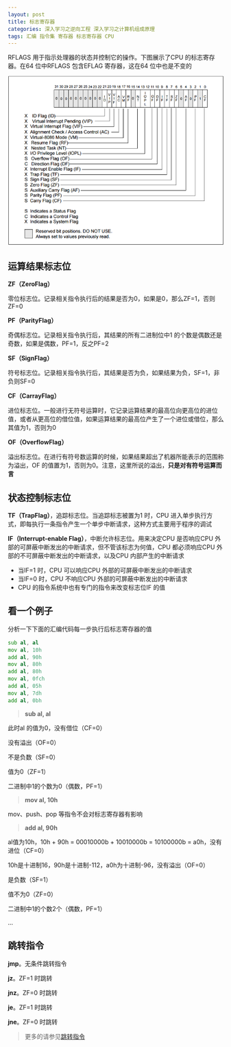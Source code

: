 ```yaml
---
layout: post
title: 标志寄存器
categories: 深入学习之逆向工程 深入学习之计算机组成原理 
tags: 汇编 指令集 寄存器 标志寄存器 CPU
---
```


RFLAGS 用于指示处理器的状态并控制它的操作。下图展示了CPU 的标志寄存器。在64 位中RFLAGS 包含EFLAG 寄存器，这在64 位中也是不变的

![](../media/image/2019-03-23/01.png)

## 运算结果标志位

**ZF（ZeroFlag）**

零位标志位。记录相关指令执行后的结果是否为0，如果是0，那么ZF=1，否则ZF=0

**PF（ParityFlag）**

奇偶标志位。记录相关指令执行后，其结果的所有二进制位中1 的个数是偶数还是奇数，如果是偶数，PF=1，反之PF=2

**SF（SignFlag）**

符号标志位。记录相关指令执行后，其结果是否为负，如果结果为负，SF=1，非负则SF=0

**CF（CarrayFlag）**

进位标志位。一般进行无符号运算时，它记录运算结果的最高位向更高位的进位值，或者从更高位的借位值，如果运算结果的最高位产生了一个进位或借位，那么其值为1，否则为0

**OF（OverflowFlag）**

溢出标志位。在进行有符号数运算的时候，如果结果超出了机器所能表示的范围称为溢出，OF 的值置为1，否则为0。注意，这里所说的溢出，**只是对有符号运算而言**

## 状态控制标志位

**TF（TrapFlag）**，追踪标志位。当追踪标志被置为1 时，CPU 进入单步执行方式，即每执行一条指令产生一个单步中断请求，这种方式主要用于程序的调试

**IF（Interrupt-enable Flag）**，中断允许标志位。用来决定CPU 是否响应CPU 外部的可屏蔽中断发出的中断请求，但不管该标志为何值，CPU 都必须响应CPU 外部的不可屏蔽中断发出的中断请求，以及CPU 内部产生的中断请求

* 当IF=1 时，CPU 可以响应CPU 外部的可屏蔽中断发出的中断请求
* 当IF=0 时，CPU 不响应CPU 外部的可屏蔽中断发出的中断请求
* CPU 的指令系统中也有专门的指令来改变标志位IF 的值

## 看一个例子

分析一下下面的汇编代码每一步执行后标志寄存器的值

```asm
sub al, al
mov al, 10h
add al, 90h
mov al, 80h
add al, 80h
mov al, 0fch
add al, 05h
mov al, 7dh
add al, 0bh
```

>**sub al, al**

此时al 的值为0，没有借位（CF=0）

没有溢出（OF=0）

不是负数（SF=0）

值为0（ZF=1）

二进制中1的个数为0（偶数，PF=1）

>**mov al, 10h**

mov、push、pop 等指令不会对标志寄存器有影响

>**add al, 90h**

al值为10h，10h + 90h = 00010000b + 10010000b = 10100000b = a0h，没有进位（CF=0）

10h是十进制16，90h是十进制-112，a0h为十进制-96，没有溢出（OF=0）

是负数（SF=1）

值不为0（ZF=0）

二进制中1的个数2个（偶数，PF=1）

...

## 跳转指令

**jmp**。无条件跳转指令

**jz**。ZF=1 时跳转

**jnz**。ZF=0 时跳转

**je**。ZF=1 时跳转

**jne**。ZF=0 时跳转

>更多的请参见[跳转指令](https://www.cnblogs.com/xingkongyihao/p/7900240.html)
